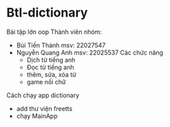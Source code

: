# Btl-dictionary
Bài tập lớn oop 
Thành viên nhóm: 
+ Bùi Tiến Thành msv: 22027547
+ Nguyễn Quang Anh msv: 22025537
  Các chức năng
  - Dịch từ tiếng anh
  - Đọc từ tiếng anh
  - thêm, sửa, xóa từ
  - game nối chữ
 
Cách chạy app dictionary
 - add thư viện freetts
 - chạy MainApp
